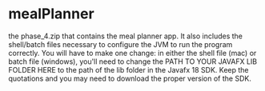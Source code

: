 # mealPlanner
the phase_4.zip that contains the meal planner app. 
It also includes the shell/batch files necessary to configure the JVM to run the program correctly. 
You will have to make one change: in either the shell file (mac) or batch file (windows), 
you'll need to change the PATH TO YOUR JAVAFX LIB FOLDER HERE to the path of the lib folder in the Javafx 18 SDK. 
Keep the quotations and you may need to download the proper version of the SDK. 
